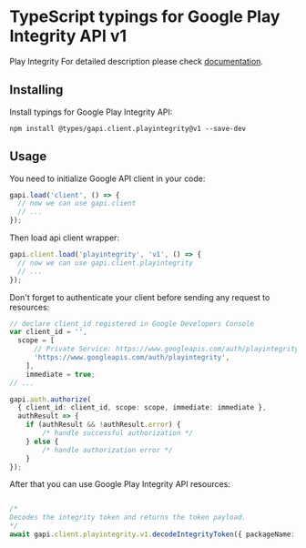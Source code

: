 # TypeScript typings for Google Play Integrity API v1

Play Integrity
For detailed description please check [documentation](https://developer.android.com/google/play/integrity).

## Installing

Install typings for Google Play Integrity API:

```
npm install @types/gapi.client.playintegrity@v1 --save-dev
```

## Usage

You need to initialize Google API client in your code:

```typescript
gapi.load('client', () => {
  // now we can use gapi.client
  // ...
});
```

Then load api client wrapper:

```typescript
gapi.client.load('playintegrity', 'v1', () => {
  // now we can use gapi.client.playintegrity
  // ...
});
```

Don't forget to authenticate your client before sending any request to resources:

```typescript
// declare client_id registered in Google Developers Console
var client_id = '',
  scope = [ 
      // Private Service: https://www.googleapis.com/auth/playintegrity
      'https://www.googleapis.com/auth/playintegrity',
    ],
    immediate = true;
// ...

gapi.auth.authorize(
  { client_id: client_id, scope: scope, immediate: immediate },
  authResult => {
    if (authResult && !authResult.error) {
        /* handle successful authorization */
    } else {
        /* handle authorization error */
    }
});
```

After that you can use Google Play Integrity API resources:

```typescript

/*
Decodes the integrity token and returns the token payload.
*/
await gapi.client.playintegrity.v1.decodeIntegrityToken({ packageName: "packageName",  });
```
